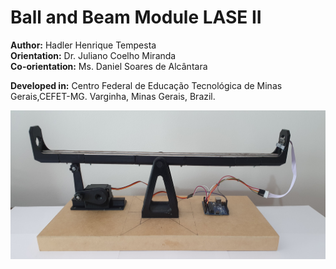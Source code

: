 # Ball and Beam Module LASE II

**Author:** Hadler Henrique Tempesta\
**Orientation:** Dr. Juliano Coelho Miranda\
**Co-orientation:** Ms. Daniel Soares de Alcântara

**Developed in:** Centro Federal de Educação Tecnológica de Minas Gerais,CEFET-MG. Varginha, Minas Gerais, Brazil.


![](https://github.com/HadlerHT/BallAndBeam/blob/Images/BallAndBeamLASEII.jpg)

